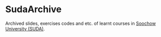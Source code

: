 # SudaArchive

Archived slides, exercises codes and etc. of learnt courses in [Soochow University (SUDA)](https://www.suda.edu.cn).